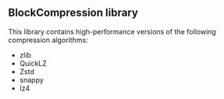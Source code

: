 ## BlockCompression library

This library contains high-performance versions of the following compression algorithms:

* zlib
* QuickLZ
* Zstd
* snappy
* lz4
